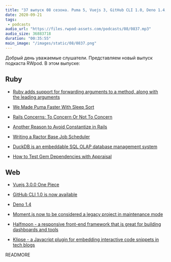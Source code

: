 ```yaml
---
title: "37 выпуск 08 сезона. Puma 5, Vuejs 3, GitHub CLI 1.0, Deno 1.4, Rails Concerns, DuckDB, Halfmoon, Klipse и прочее"
date: 2020-09-21
tags:
 - podcasts
audio_url: "https://files.rwpod-assets.com/podcasts/08/0837.mp3"
audio_size: 36883718
duration: "00:35:55"
main_image: "/images/static/08/0837.png"
---
```


Добрый день уважаемые слушатели. Представляем новый выпуск подкаста RWpod. В этом выпуске:

## Ruby

 - [Ruby adds support for forwarding arguments to a method, along with the leading arguments](https://blog.saeloun.com/2020/09/16/ruby-3.0-to-add-support-for-forwarding-arguments-along-with-lead-arguments)
 - [We Made Puma Faster With Sleep Sort](https://www.speedshop.co/2020/09/17/we-made-puma-faster-with-sleep-sort.html)
 - [Rails Concerns: To Concern Or Not To Concern](https://blog.appsignal.com/2020/09/16/rails-concers-to-concern-or-not-to-concern.html)


 - [Another Reason to Avoid Constantize in Rails](https://blog.presidentbeef.com/blog/2020/09/14/another-reason-to-avoid-constantize-in-rails/)
 - [Writing a Ractor Base Job Scheduler](http://gustavocaso.github.io/2020/09/19/writing-a-ractor-base-job-scheduler/)
 - [DuckDB is an embeddable SQL OLAP database management system](https://duckdb.org/)
 - [How to Test Gem Dependencies with Appraisal](https://gorails.com/episodes/how-to-test-gem-dependencies?autoplay=1)

## Web

 - [Vuejs 3.0.0 One Piece](https://github.com/vuejs/vue-next/releases/tag/v3.0.0)
 - [GitHub CLI 1.0 is now available](https://github.blog/2020-09-17-github-cli-1-0-is-now-available/)
 - [Deno 1.4](https://deno.land/posts/v1.4)
 - [Moment.js now to be considered a legacy project in maintenance mode](https://momentjs.com/docs/#/-project-status/)


 - [Halfmoon - a responsive front-end framework that is great for building dashboards and tools](https://www.gethalfmoon.com/)
 - [Klipse - a Javacript plugin for embedding interactive code snippets in tech blogs](https://github.com/viebel/klipse)

READMORE
